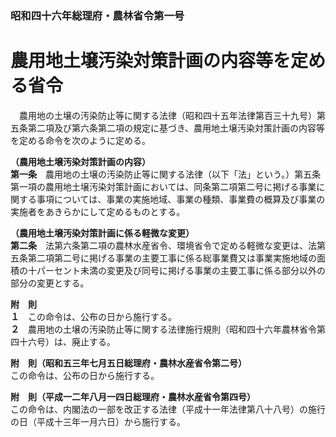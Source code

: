 ### 昭和四十六年総理府・農林省令第一号  
# 農用地土壌汚染対策計画の内容等を定める省令  
　農用地の土壌の汚染防止等に関する法律（昭和四十五年法律第百三十九号）第五条第二項及び第六条第二項の規定に基づき、農用地土壌汚染対策計画の内容等を定める命令を次のように定める。  
  
**（農用地土壌汚染対策計画の内容）**  
**第一条**　農用地の土壌の汚染防止等に関する法律（以下「法」という。）第五条第一項の農用地土壌汚染対策計画においては、同条第二項第二号に掲げる事業に関する事項については、事業の実施地域、事業の種類、事業費の概算及び事業の実施者をあきらかにして定めるものとする。  
  
**（農用地土壌汚染対策計画に係る軽微な変更）**  
**第二条**　法第六条第二項の農林水産省令、環境省令で定める軽微な変更は、法第五条第二項第二号に掲げる事業の主要工事に係る総事業費又は事業実施地域の面積の十パーセント未満の変更及び同号に掲げる事業の主要工事に係る部分以外の部分の変更とする。  
  
**附　則**  
**１**　この命令は、公布の日から施行する。  
**２**　農用地の土壌の汚染防止等に関する法律施行規則（昭和四十六年農林省令第四十六号）は、廃止する。  
  
**附　則（昭和五三年七月五日総理府・農林水産省令第二号）**  
この命令は、公布の日から施行する。  
  
**附　則（平成一二年八月一四日総理府・農林水産省令第四号）**  
この命令は、内閣法の一部を改正する法律（平成十一年法律第八十八号）の施行の日（平成十三年一月六日）から施行する。  
  
